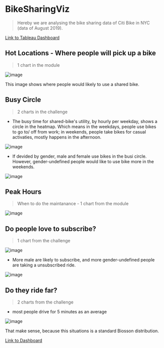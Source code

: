 # BikeSharingViz

> Hereby we are analysing the bike sharing data of Citi Bike in NYC (data of August 2019).

[Link to Tableau Dashboard](https://public.tableau.com/app/profile/joshua.hao/viz/NYCCitiBikeDashboard_16342888828030/D3?publish=yes)

## Hot Locations - Where people will pick up a bike

> 1 chart in the module

![image](https://user-images.githubusercontent.com/48306359/137713210-89053c60-6779-4e64-910c-e4c41ad0f337.png)

This image shows where people would likely to use a shared bike.

## Busy Circle

> 2 charts in the challenge

* The busy time for shared-bike's utility, by hourly per weekday, shows a circle in the heatmap. Which means in the weekdays, people use bikes to go to/ off from work; in weekends, people take bikes for casual activaties, mostly happens in the afternoon. 

![image](https://user-images.githubusercontent.com/48306359/137715474-5da2cdeb-f14e-47d5-a099-875ab038badd.png)

* If devided by gender, male and female use bikes in the busi circle. However, gender-undefined people would like to use bike more in the weekends. 

![image](https://user-images.githubusercontent.com/48306359/137715552-82b7b23b-6319-4544-b449-12c2c9d14867.png)

## Peak Hours

> When to do the maintanance - 1 chart from the module

![image](https://user-images.githubusercontent.com/48306359/137716838-26bd5ede-28bd-4278-a1f7-4b9c467610d1.png)

## Do people love to subscribe?

> 1 chart from the challenge 

![image](https://user-images.githubusercontent.com/48306359/137719423-869d5f53-b8d3-42be-8e97-8eb9bd617359.png)

* More male are likely to subscribe, and more gender-undefined people are taking a unsubscribed ride.

![image](https://user-images.githubusercontent.com/48306359/137719828-4eda1811-ac6d-4a90-b4f2-1d1b333ae6bb.png)

## Do they ride far?

> 2 charts from the challenge

* most people drive for 5 minutes as an average

![image](https://user-images.githubusercontent.com/48306359/137720176-3db6e84f-b2cb-4e08-b4f5-f3678ca971dc.png)

That make sense, because this situations is a standard Biosson distribution. 

[Link to Dashboard](https://public.tableau.com/app/profile/joshua.hao/viz/NYCCitiBikeDashboard_16342888828030/D3?publish=yes)
